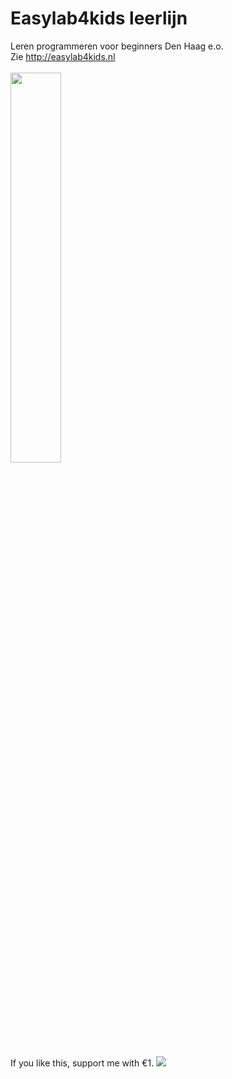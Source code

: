 # Easylab4kids leerlijn
Leren programmeren voor beginners Den Haag e.o.
<br/>
Zie http://easylab4kids.nl<br/>
<br/>
<img src="https://i.ytimg.com/vi/KXc8ZFIsgN8/maxresdefault.jpg" width="40%" height="40%">
<br/>

If you like this, support me with €1.
<a href="https://www.patreon.com/easylab4kids" target="_blank"><img src="https://camo.githubusercontent.com/f896f7d176663a1559376bb56aac4bdbbbe85ed1/68747470733a2f2f7777772e70617970616c6f626a656374732e636f6d2f656e5f55532f692f62746e2f62746e5f646f6e61746543435f4c472e676966"></a>
<br/>

